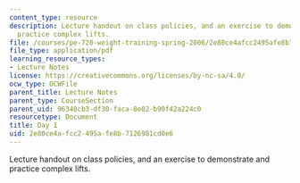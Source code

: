 ```yaml
---
content_type: resource
description: Lecture handout on class policies, and an exercise to demonstrate and
  practice complex lifts.
file: /courses/pe-720-weight-training-spring-2006/2e80ce4afcc2495afe8b7126981cd0e6_day1.pdf
file_type: application/pdf
learning_resource_types:
- Lecture Notes
license: https://creativecommons.org/licenses/by-nc-sa/4.0/
ocw_type: OCWFile
parent_title: Lecture Notes
parent_type: CourseSection
parent_uid: 96340cb3-df30-faca-8e02-b90f42a224c0
resourcetype: Document
title: Day 1
uid: 2e80ce4a-fcc2-495a-fe8b-7126981cd0e6
---
```

Lecture handout on class policies, and an exercise to demonstrate and practice complex lifts.